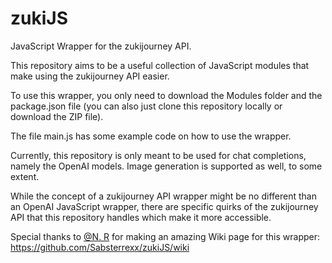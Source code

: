 # zukiJS
JavaScript Wrapper for the zukijourney API.

This repository aims to be a useful collection of JavaScript modules that make using the zukijourney API easier.

To use this wrapper, you only need to download the Modules folder and the package.json file (you can also just clone this repository locally or download the ZIP file).

The file main.js has some example code on how to use the wrapper.

Currently, this repository is only meant to be used for chat completions, namely the OpenAI models. Image generation is supported as well, to some extent.

While the concept of a zukijourney API wrapper might be no different than an OpenAI JavaScript wrapper, there are specific quirks of the zukijourney API that this repository handles which make it more accessible.

Special thanks to [@N. R](https://github.com/bornlikeariver) for making an amazing Wiki page for this wrapper: https://github.com/Sabsterrexx/zukiJS/wiki
